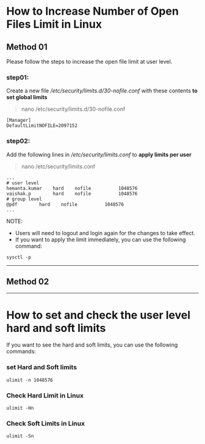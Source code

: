 # How to Increase Number of Open Files Limit in Linux

## Method 01
Please follow the steps to increase the open file limit at user level.

### step01: 
Create a new file _/etc/security/limits.d/30-nofile.conf_ with these contents **to set global limits**
> nano /etc/security/limits.d/30-nofile.conf
```
[Manager]
DefaultLimitNOFILE=2097152
```
### step02:
Add the following lines in _/etc/security/limits.conf_ to **apply limits per user**
> nano /etc/security/limits.conf
```
...
# user level
hemanta.kumar    hard    nofile          1048576
vaishak.p        hard    nofile          1048576
# group level
@pdf        hard    nofile          1048576
...
```
NOTE:
- Users will need to logout and login again for the changes to take effect.
- If you want to apply the limit immediately, you can use the following command:
```
sysctl -p
```
---
## Method 02
---

# How to set and check the user level hard and soft limits
If you want to see the hard and soft limits, you can use the following commands:
### set Hard and Soft limits
```
ulimit -n 1048576
```
### Check Hard Limit in Linux
```
ulimit -Hn
```
### Check Soft Limits in Linux
```
ulimit -Sn
```
